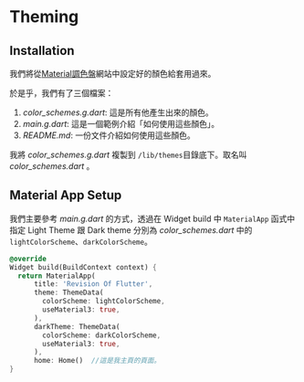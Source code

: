 # Theming #

##  Installation ##

我們將從[Material調色盤](https://m3.material.io/theme-builder#/custom)網站中設定好的顏色給套用過來。

於是乎，我們有了三個檔案：
1. *color_schemes.g.dart*: 這是所有他產生出來的顏色。
2. *main.g.dart*: 這是一個範例介紹「如何使用這些顏色」。
3. *README.md*: 一份文件介紹如何使用這些顏色。

我將 *color_schemes.g.dart* 複製到 `/lib/themes`目錄底下。取名叫 *color_schemes.dart* 。

## Material App Setup ##

我們主要參考 *main.g.dart* 的方式，透過在 Widget build 中 `MaterialApp` 函式中指定 Light Theme 跟 Dark theme 分別為 *color_schemes.dart* 中的 `lightColorScheme`、`darkColorScheme`。

```dart
@override
Widget build(BuildContext context) {
  return MaterialApp(
      title: 'Revision Of Flutter',
      theme: ThemeData(
        colorScheme: lightColorScheme,
        useMaterial3: true,
      ),
      darkTheme: ThemeData(
        colorScheme: darkColorScheme,
        useMaterial3: true,
      ),
      home: Home()  //這是我主頁的頁面。
}
```
